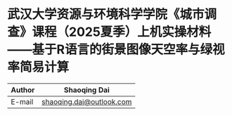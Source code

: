 
# 武汉大学资源与环境科学学院《城市调查》课程（2025夏季）上机实操材料——基于R语言的街景图像天空率与绿视率简易计算

|Author|Shaoqing Dai|
|---|---|
|E-mail|shaoqing.dai@outlook.com|